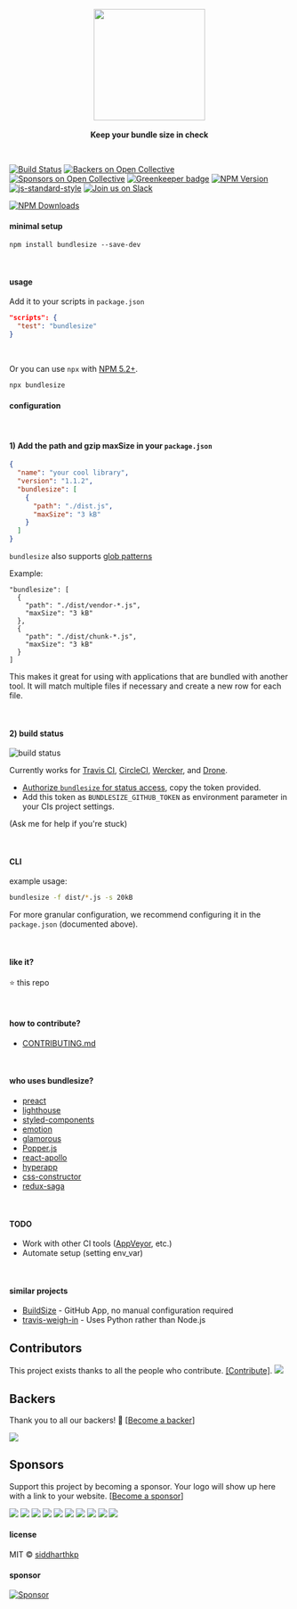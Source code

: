 <p align="center">
  <img src="https://cdn.rawgit.com/siddharthkp/bundlesize/master/art/logo.png" height="200px"/>
  <br><br>
  <b>Keep your bundle size in check</b>
  <br>
</p>

&nbsp;

[![Build Status](https://travis-ci.org/siddharthkp/bundlesize.svg?branch=master)](https://travis-ci.org/siddharthkp/bundlesize)
[![Backers on Open Collective](https://opencollective.com/bundlesize/backers/badge.svg)](#backers) [![Sponsors on Open Collective](https://opencollective.com/bundlesize/sponsors/badge.svg)](#sponsors) [![Greenkeeper badge](https://badges.greenkeeper.io/siddharthkp/bundlesize.svg)](https://greenkeeper.io/)
[![NPM Version](https://img.shields.io/npm/v/bundlesize.svg)](https://npmjs.org/package/bundlesize)
[![js-standard-style](https://img.shields.io/badge/code%20style-standard-brightgreen.svg)](http://standardjs.com)
[![Join us on Slack](https://bundlesize.now.sh/badge.svg)](https://bundlesize.now.sh/)

[![NPM Downloads](https://img.shields.io/npm/dm/bundlesize.svg?style=flat)](https://www.npmjs.com/package/bundlesize)
&nbsp;

#### minimal setup

```
npm install bundlesize --save-dev
```

&nbsp;

#### usage


Add it to your scripts in `package.json`

```json
"scripts": {
  "test": "bundlesize"
}
```

&nbsp;

Or you can use `npx` with [NPM 5.2+](https://medium.com/@maybekatz/introducing-npx-an-npm-package-runner-55f7d4bd282b).

```bash
npx bundlesize
```

#### configuration

&nbsp;

#### 1) Add the path and gzip maxSize in your `package.json`


```json
{
  "name": "your cool library",
  "version": "1.1.2",
  "bundlesize": [
    {
      "path": "./dist.js",
      "maxSize": "3 kB"
    }
  ]
}
```

`bundlesize` also supports [glob patterns](https://github.com/isaacs/node-glob)

Example:

```
"bundlesize": [
  {
    "path": "./dist/vendor-*.js",
    "maxSize": "3 kB"
  },
  {
    "path": "./dist/chunk-*.js",
    "maxSize": "3 kB"
  }
]

```

This makes it great for using with applications that are bundled with another tool. It will match multiple files if necessary and create a new row for each file.

&nbsp;

#### 2) build status

![build status](https://cdn.rawgit.com/siddharthkp/bundlesize/master/art/status.png)

Currently works for [Travis CI](https://travis-ci.org), [CircleCI](https://circleci.com/), [Wercker](http://www.wercker.com), and [Drone](http://readme.drone.io/).

- [Authorize `bundlesize` for status access](https://github.com/login/oauth/authorize?scope=repo%3Astatus&client_id=6756cb03a8d6528aca5a), copy the token provided.
- Add this token as `BUNDLESIZE_GITHUB_TOKEN` as environment parameter in your CIs project settings.

(Ask me for help if you're stuck)


&nbsp;

#### CLI

example usage:

```sh
bundlesize -f dist/*.js -s 20kB
```

For more granular configuration, we recommend configuring it in the `package.json` (documented above).

&nbsp;

#### like it?

:star: this repo

&nbsp;

#### how to contribute?

- [CONTRIBUTING.md](CONTRIBUTING.md)

&nbsp;

#### who uses bundlesize?

- [preact](https://github.com/developit/preact)
- [lighthouse](https://github.com/GoogleChrome/lighthouse)
- [styled-components](https://github.com/styled-components/styled-components)
- [emotion](https://github.com/tkh44/emotion)
- [glamorous](https://github.com/paypal/glamorous)
- [Popper.js](https://github.com/FezVrasta/popper.js)
- [react-apollo](https://github.com/apollographql/react-apollo)
- [hyperapp](https://github.com/hyperapp/hyperapp)
- [css-constructor](https://github.com/siddharthkp/css-constructor)
- [redux-saga](https://github.com/redux-saga/redux-saga)


&nbsp;

#### TODO

- Work with other CI tools ([AppVeyor](https://www.appveyor.com/), etc.)
- Automate setup (setting env_var)

&nbsp;

#### similar projects

- [BuildSize](https://buildsize.org/) - GitHub App, no manual configuration required
- [travis-weigh-in](https://github.com/danvk/travis-weigh-in) - Uses Python rather than Node.js

## Contributors

This project exists thanks to all the people who contribute. [[Contribute]](CONTRIBUTING.md).
<a href="graphs/contributors"><img src="https://opencollective.com/bundlesize/contributors.svg?width=890" /></a>


## Backers

Thank you to all our backers! 🙏 [[Become a backer](https://opencollective.com/bundlesize#backer)]

<a href="https://opencollective.com/bundlesize#backers" target="_blank"><img src="https://opencollective.com/bundlesize/backers.svg?width=890"></a>


## Sponsors

Support this project by becoming a sponsor. Your logo will show up here with a link to your website. [[Become a sponsor](https://opencollective.com/bundlesize#sponsor)]

<a href="https://opencollective.com/bundlesize/sponsor/0/website" target="_blank"><img src="https://opencollective.com/bundlesize/sponsor/0/avatar.svg"></a>
<a href="https://opencollective.com/bundlesize/sponsor/1/website" target="_blank"><img src="https://opencollective.com/bundlesize/sponsor/1/avatar.svg"></a>
<a href="https://opencollective.com/bundlesize/sponsor/2/website" target="_blank"><img src="https://opencollective.com/bundlesize/sponsor/2/avatar.svg"></a>
<a href="https://opencollective.com/bundlesize/sponsor/3/website" target="_blank"><img src="https://opencollective.com/bundlesize/sponsor/3/avatar.svg"></a>
<a href="https://opencollective.com/bundlesize/sponsor/4/website" target="_blank"><img src="https://opencollective.com/bundlesize/sponsor/4/avatar.svg"></a>
<a href="https://opencollective.com/bundlesize/sponsor/5/website" target="_blank"><img src="https://opencollective.com/bundlesize/sponsor/5/avatar.svg"></a>
<a href="https://opencollective.com/bundlesize/sponsor/6/website" target="_blank"><img src="https://opencollective.com/bundlesize/sponsor/6/avatar.svg"></a>
<a href="https://opencollective.com/bundlesize/sponsor/7/website" target="_blank"><img src="https://opencollective.com/bundlesize/sponsor/7/avatar.svg"></a>
<a href="https://opencollective.com/bundlesize/sponsor/8/website" target="_blank"><img src="https://opencollective.com/bundlesize/sponsor/8/avatar.svg"></a>
<a href="https://opencollective.com/bundlesize/sponsor/9/website" target="_blank"><img src="https://opencollective.com/bundlesize/sponsor/9/avatar.svg"></a>



#### license

MIT © [siddharthkp](https://github.com/siddharthkp)

#### sponsor

[![Sponsor](https://app.codesponsor.io/embed/LhLT2c31ydJzdLUuSR9f8mCA/siddharthkp/bundlesize.svg)](https://app.codesponsor.io/link/LhLT2c31ydJzdLUuSR9f8mCA/siddharthkp/bundlesize)
